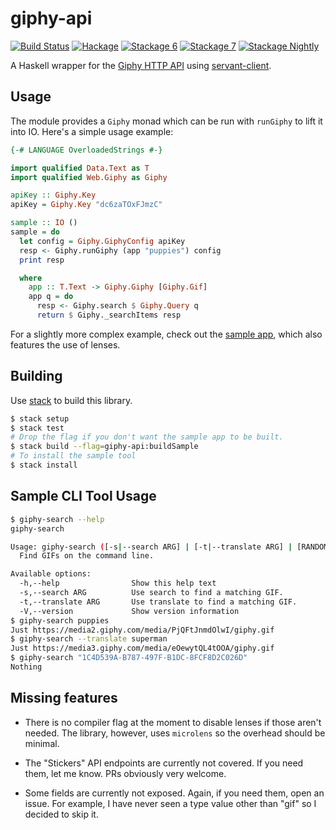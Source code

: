 # giphy-api
[![Build Status](https://travis-ci.org/passy/giphy-api.svg?branch=master)](https://travis-ci.org/passy/giphy-api)
[![Hackage](http://img.shields.io/hackage/v/giphy-api.svg)](https://hackage.haskell.org/package/giphy-api)
[![Stackage 6](http://stackage.org/package/giphy-api/badge/lts-6)](http://stackage.org/lts-6/package/giphy-api)
[![Stackage 7](http://stackage.org/package/giphy-api/badge/lts-7)](http://stackage.org/lts-7/package/giphy-api)
[![Stackage Nightly](http://stackage.org/package/giphy-api/badge/nightly)](http://stackage.org/nightly/package/giphy-api)


A Haskell wrapper for the [Giphy HTTP API](https://github.com/Giphy/GiphyAPI)
using [servant-client](https://hackage.haskell.org/package/servant-client).

## Usage

The module provides a `Giphy` monad which can be run with `runGiphy` to lift it
into IO. Here's a simple usage example:

```hs
{-# LANGUAGE OverloadedStrings #-}

import qualified Data.Text as T
import qualified Web.Giphy as Giphy

apiKey :: Giphy.Key
apiKey = Giphy.Key "dc6zaTOxFJmzC"

sample :: IO ()
sample = do
  let config = Giphy.GiphyConfig apiKey
  resp <- Giphy.runGiphy (app "puppies") config
  print resp

  where
    app :: T.Text -> Giphy.Giphy [Giphy.Gif]
    app q = do
      resp <- Giphy.search $ Giphy.Query q
      return $ Giphy._searchItems resp
```

For a slightly more complex example, check out the [sample app](app/Main.hs),
which also features the use of lenses.

## Building

Use [stack](http://haskellstack.org) to build this library.

```bash
$ stack setup
$ stack test
# Drop the flag if you don't want the sample app to be built.
$ stack build --flag=giphy-api:buildSample
# To install the sample tool
$ stack install
```

## Sample CLI Tool Usage

```bash
$ giphy-search --help
giphy-search

Usage: giphy-search ([-s|--search ARG] | [-t|--translate ARG] | [RANDOM_TAG])
  Find GIFs on the command line.

Available options:
  -h,--help                Show this help text
  -s,--search ARG          Use search to find a matching GIF.
  -t,--translate ARG       Use translate to find a matching GIF.
  -V,--version             Show version information
$ giphy-search puppies
Just https://media2.giphy.com/media/PjQFtJnmdOlwI/giphy.gif
$ giphy-search --translate superman
Just https://media3.giphy.com/media/eOewytQL4tOOA/giphy.gif
$ giphy-search "1C4D539A-B787-497F-B1DC-8FCF8D2C026D"
Nothing
```

## Missing features

- There is no compiler flag at the moment to disable lenses if those aren't
  needed. The library, however, uses `microlens` so the overhead should be
  minimal.

- The "Stickers" API endpoints are currently not covered. If you need them, let
  me know. PRs obviously very welcome.

- Some fields are currently not exposed. Again, if you need them, open an issue.
  For example, I have never seen a type value other than "gif" so I decided
  to skip it.

